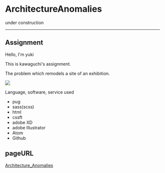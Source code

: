 # ArchitectureAnomalies
under construction

---
## Assignment

Hello, I'm yuki

This is kawaguchi's assignment.

The problem which remodels a site of an exhibition.

![](https://i.imgur.com/VmlqH21.jpg)

Language, software, service used

- pug
- sass(scss)
- html
- cssft
- adobe XD
- adobe Illustrator
- Atom
- Github

## pageURL
<a href="https://usagino.github.io/Architecture_Anomalies.github.io/" target="_blank">Architecture_Anomalies</a>
